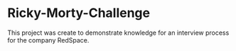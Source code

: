 # Ricky-Morty-Challenge
This project was create to demonstrate knowledge for an interview process for the company RedSpace.
